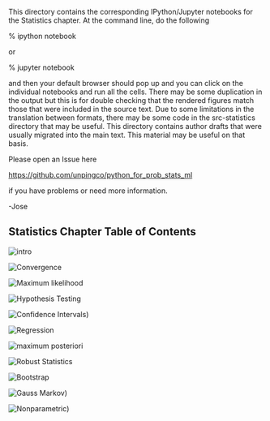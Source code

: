 This directory contains the corresponding IPython/Jupyter notebooks
for the Statistics chapter. At the command line, do the following

  % ipython notebook

or 

  % jupyter notebook

and then your default browser should pop up and you can click on
the individual notebooks and run all the cells. There may be some
duplication in the output but this is for double checking that the
rendered figures match those that were included in the source text.
Due to some limitations in the translation between formats, there may
be some code in the src-statistics directory that may be useful. This
directory contains author drafts that were usually migrated into the
main text. This material may be useful on that basis.

Please open an Issue here

  https://github.com/unpingco/python_for_prob_stats_ml 

if you have problems or need more information.

-Jose


Statistics Chapter Table of Contents
-------------------------------------

![intro](./intro.ipynb)

![Convergence](./Convergence.ipynb)

![Maximum likelihood](./Maximum_likelihood.ipynb)

![Hypothesis Testing](./Hypothesis_Testing.ipynb)

![Confidence Intervals](./Confidence_Intervals.ipynb))

![Regression](./Regression.ipynb)

![maximum posteriori](./maximum_posteriori.ipynb)

![Robust Statistics](./Robust_Statistics.ipynb)

![Bootstrap](./Bootstrap.ipynb)

![Gauss Markov](./Gauss_Markov.ipynb))

![Nonparametric](./Nonparametric.ipynb))
